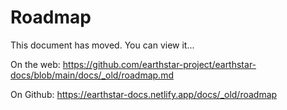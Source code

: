 # Roadmap

This document has moved.  You can view it...

On the web: https://github.com/earthstar-project/earthstar-docs/blob/main/docs/_old/roadmap.md

On Github: https://earthstar-docs.netlify.app/docs/_old/roadmap


